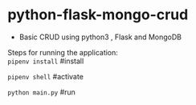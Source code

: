 # python-flask-mongo-crud
* Basic CRUD using python3 , Flask and MongoDB

Steps for running the application: <br />
`pipenv install` #install

`pipenv shell`   #activate

`python main.py` #run
